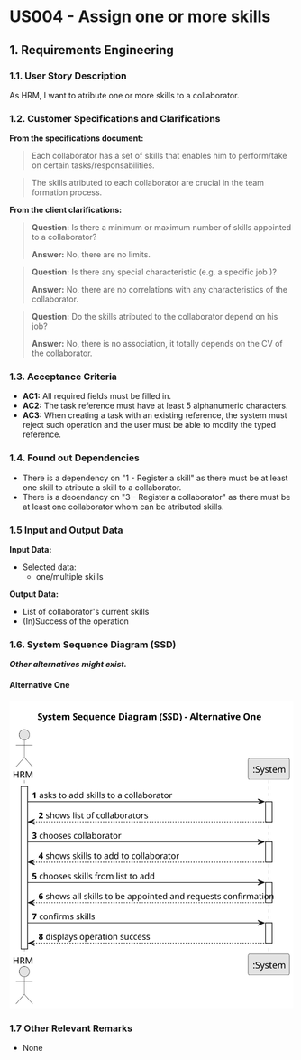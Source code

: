 # US004 - Assign one or more skills


## 1. Requirements Engineering

### 1.1. User Story Description

As HRM, I want to atribute one or more skills to a collaborator.

### 1.2. Customer Specifications and Clarifications 

**From the specifications document:**

>   Each collaborator has a set of skills that enables him to perform/take on certain tasks/responsabilities.

>   The skills atributed to each collaborator are crucial in the team formation process.

**From the client clarifications:**

> **Question:** Is there a minimum or maximum number of skills appointed to a collaborator?
>
> **Answer:** No, there are no limits.

> **Question:** Is there any special characteristic (e.g. a specific job )?
>
> **Answer:** No, there are no correlations with any characteristics of the collaborator.

> **Question:** Do the skills atributed to the collaborator depend on his job?
>
> **Answer:** No, there is no association, it totally depends on the CV of the collaborator.

### 1.3. Acceptance Criteria

* **AC1:** All required fields must be filled in.
* **AC2:** The task reference must have at least 5 alphanumeric characters.
* **AC3:** When creating a task with an existing reference, the system must reject such operation and the user must be able to modify the typed reference.

### 1.4. Found out Dependencies

* There is a dependency on "1 - Register a skill" as there must be at least one skill to atribute a skill to a collaborator.
* There is a deoendancy on "3 - Register a collaborator" as there must be at least one collaborator whom can be atributed skills.

### 1.5 Input and Output Data

**Input Data:**

* Selected data:
    * one/multiple skills

**Output Data:**

* List of collaborator's current skills
* (In)Success of the operation

### 1.6. System Sequence Diagram (SSD)

**_Other alternatives might exist._**

#### Alternative One

![System Sequence Diagram - Alternative One](svg/us004-system-sequence-diagram.svg)

### 1.7 Other Relevant Remarks

* None